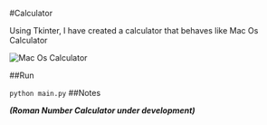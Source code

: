 #Calculator

Using Tkinter, I have created a calculator that behaves like Mac Os Calculator

![Mac Os Calculator](https://trello-attachments.s3.amazonaws.com/597506dfa7f3e769ee57b064/60c8d7c141e92d4fbb40395b/a77b4dae5a125f00d498de02afbf3bb3/Screenshot_2021-06-15_at_17.38.08.png)

##Run

`python main.py`
##Notes

***(Roman Number Calculator under development)***